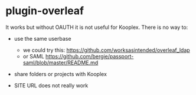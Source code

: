 # plugin-overleaf

It works but without OAUTH it is not useful for Kooplex. There is no way to:
* use the same userbase
   * we could try this: https://github.com/worksasintended/overleaf_ldap
   * or SAML https://github.com/bergie/passport-saml/blob/master/README.md
* share folders or projects with Kooplex

* SITE URL does not really work
